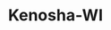 ---
title: Kenosha-WI
slug: kenosha-wi
f_state:
- cms/state/wisconsin.md
f_locations:
- cms/payday-loan/advance-america-2577.md
- cms/payday-loan/american-cash-to-go-4170.md
- cms/payday-loan/american-cash-to-go-4171.md
- cms/payday-loan/cash-advance-of-wisconsin-6586.md
- cms/payday-loan/cash-advance-of-wisconsin-6587.md
- cms/payday-loan/cash-mart-7857.md
- cms/payday-loan/check-go-10010.md
- cms/payday-loan/check-cashing-corporation-of-america-10833.md
- cms/payday-loan/check-cashing-corporation-of-america-10836.md
- cms/payday-loan/check-cashing-corporation-of-america-10837.md
- cms/payday-loan/check-giant-11412.md
- cms/payday-loan/check-into-cash-12638.md
- cms/payday-loan/check-into-cash-wisconsin-llc-13722.md
- cms/payday-loan/lendnation-20356.md
- cms/payday-loan/national-cash-advance-22691.md
- cms/payday-loan/national-cash-advance-22695.md
- cms/payday-loan/payday-express-23893.md
- cms/payday-loan/payday-express-23898.md
- cms/payday-loan/payday-express-23899.md
- cms/payday-loan/payday-express-23900.md
- cms/payday-loan/pls-check-cashers-24423.md
- cms/payday-loan/pls-loan-store-24442.md
- cms/payday-loan/usa-payday-loans-28455.md
updated-on: '2024-05-30T13:41:28.615Z'
created-on: '2024-05-30T13:41:28.615Z'
published-on: '2024-05-30T13:54:32.469Z'
f_city: Kenosha
layout: '[city].html'
tags: city
---